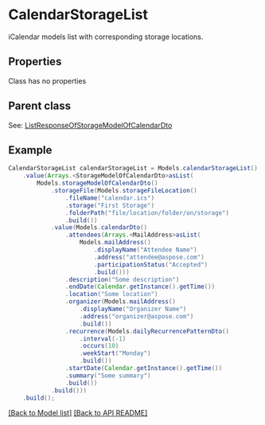 # CalendarStorageList

iCalendar models list with corresponding storage locations.             

## Properties
Class has no properties

## Parent class

See: [ListResponseOfStorageModelOfCalendarDto](ListResponseOfStorageModelOfCalendarDto.md)


## Example
```java
CalendarStorageList calendarStorageList = Models.calendarStorageList()
    .value(Arrays.<StorageModelOfCalendarDto>asList(
        Models.storageModelOfCalendarDto()
            .storageFile(Models.storageFileLocation()
                .fileName("calendar.ics")
                .storage("First Storage")
                .folderPath("file/location/folder/on/storage")
                .build())
            .value(Models.calendarDto()
                .attendees(Arrays.<MailAddress>asList(
                    Models.mailAddress()
                        .displayName("Attendee Name")
                        .address("attendee@aspose.com")
                        .participationStatus("Accepted")
                        .build()))
                .description("Some description")
                .endDate(Calendar.getInstance().getTime())
                .location("Some location")
                .organizer(Models.mailAddress()
                    .displayName("Organizer Name")
                    .address("organizer@aspose.com")
                    .build())
                .recurrence(Models.dailyRecurrencePatternDto()
                    .interval(-1)
                    .occurs(10)
                    .weekStart("Monday")
                    .build())
                .startDate(Calendar.getInstance().getTime())
                .summary("Some summary")
                .build())
            .build()))
    .build();
```


[[Back to Model list]](Models.md) [[Back to API README]](README.md)
